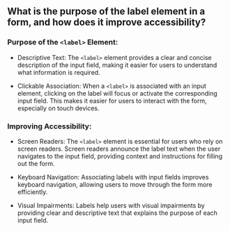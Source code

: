 ##  What is the purpose of the label element in a form, and how does it improve accessibility? 

### Purpose of the `<label>` Element:

- Descriptive Text: 
The `<label>` element provides a clear and concise description of the input field, making it easier for users to understand what information is required.

- Clickable Association: 
When a `<label>` is associated with an input element, clicking on the label will focus or activate the corresponding input field. This makes it easier for users to interact with the form, especially on touch devices.

### Improving Accessibility:
- Screen Readers: 
The `<label>` element is essential for users who rely on screen readers. Screen readers announce the label text when the user navigates to the input field, providing context and instructions for filling out the form.

- Keyboard Navigation: 
Associating labels with input fields improves keyboard navigation, allowing users to move through the form more efficiently.

- Visual Impairments: 
Labels help users with visual impairments by providing clear and descriptive text that explains the purpose of each input field.